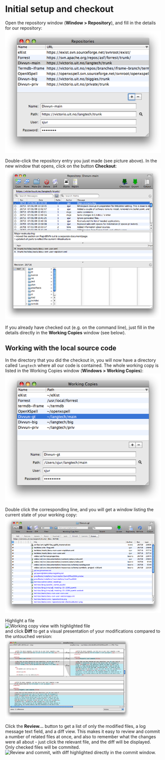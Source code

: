 # Initial setup and checkout

Open the repository window (**Window &gt; Repository**), and fill in the
details for our repository:  
![checkout menu item](images/svnx-repositorylist.png)

Double-click the repository entry you just made (see picture above). In
the new window that opens, click on the button **Checkout**:  
![SvnX repository viiew](images/svnx-repositoryview-checkoutbutton.png)

If you already have checked out (e.g. on the command line), just fill in
the details directly in the **Working Copies** window (see below).

## Working with the local source code

In the directory that you did the checkout in, you will now have a
directory called `langtech` where all our code is contained. The whole
working copy is listed in the Working Copies window (**Windows &gt;
Working Copies**):  
![List of working copies](images/svnx-wclist.png)

Double click the corresponding line, and you will get a window listing
the current state of your working copy:  
![Working copy window](images/svnx-wcview.png)

Highlight a file  
![Working copy view with highlighted
file](images/svnx-wcview-highlight.png)  
and click **Diff** to get a visual presentation of your modifications
compared to the untouched version:  
<img src="images/svnx-filemergediff.png" style="width:80.0%" alt="Visual diff opened in FileMerge" />

Click the **Review…** button to get a list of only the modified files, a
log message text field, and a diff view. This makes it easy to review
and commit a number of related files at once, and also to remember what
the changes were all about - just click the relevant file, and the diff
will be displayed. Only checked files will be commited.  
![Review and commit, with diff highlighted directly in the commit
window.](images/svnx-wcreviewcommit.png)
